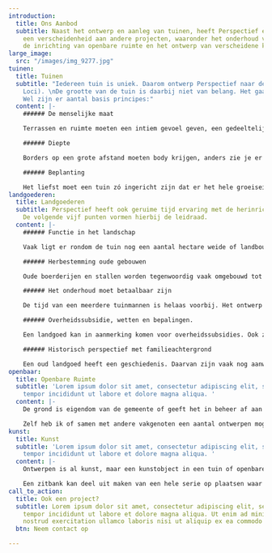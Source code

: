 ```yaml
---
introduction:
  title: Ons Aanbod
  subtitle: Naast het ontwerp en aanleg van tuinen, heeft Perspectief ervaring met
    een verscheidenheid aan andere projecten, waaronder het onderhoud van landgoederen,
    de inrichting van openbare ruimte en het ontwerp van verscheidene kunst concepten.
large_image:
  src: "/images/img_9277.jpg"
tuinen:
  title: Tuinen
  subtitle: "Iedereen tuin is uniek. Daarom ontwerp Perspectief naar de plek (Genus
    Loci). \nDe grootte van de tuin is daarbij niet van belang. Het gaat om uw ervaring.
    Wel zijn er aantal basis principes:"
  content: |-
    ###### De menselijke maat

    Terrassen en ruimte moeten een intiem gevoel geven, een gedeeltelijke beslotenheid en veiligheid.

    ###### Diepte

    Borders op een grote afstand moeten body krijgen, anders zie je er niets van. Borders van nabij hebben detaillering nodig zonder dat het priegelig wordt. Een tuin moet niet in een oogopslag te overzien zijn. Er moeten geheime of spannende ruimtes ontstaan.

    ###### Beplanting

    Het liefst moet een tuin zó ingericht zijn dat er het hele groeiseizoen iets bloeit. De kleuren moeten worden afgewisseld, maar ook de textuur van de plant. De groeiplaats speelt ook nog een rol - de lichtinval en grondsoort zijn van grote invloed.
landgoederen:
  title: Landgoederen
  subtitle: Perspectief heeft ook geruime tijd ervaring met de herinrichting van landgoederen.
    De volgende vijf punten vormen hierbij de leidraad.
  content: |-
    ###### Functie in het landschap

    Vaak ligt er rondom de tuin nog een aantal hectare weide of landbouwgrond met bijpassende singels, bosjes, en houtwallen.  De tuin moet niet vloeken met de omliggende cultuurgronden, maar moet samen tot een eenheid komen.

    ###### Herbestemming oude gebouwen

    Oude boerderijen en stallen worden tegenwoordig vaak omgebouwd tot kantoorruimtes of woonhuizen voor familieleden. De herinrichting van de omgeving is daarbij even belangrijk, zoals het uitzicht, de aanleg van een terras of het verbeteren van de toegangswegen.

    ###### Het onderhoud moet betaalbaar zijn

    De tijd van een meerdere tuinmannen is helaas voorbij. Het ontwerp moet dus zo ingericht zijn dat de eigenaar zijn landgoed goed kan onderhouden.

    ###### Overheidssubsidie, wetten en bepalingen.

    Een landgoed kan in aanmerking komen voor overheidssubsidies. Ook zijn er rood voor rood regelingen, pakketten voor het beheer voor weide gronden, houtwallen en poelen.  Het ontwerp dient hier rekening mee te houden.

    ###### Historisch perspectief met familieachtergrond

    Een oud landgoed heeft een geschiedenis. Daarvan zijn vaak nog aanwijzingen, zoals landschapsontwerpen en foto's, in de archieven terug te vinden. De kunst van deze projecten ligt vaak in een fris herontwerp, mogelijk gemaakt door het ruimere plantassortiment van tegenwoordig, maar met een duidelijk oogwenk naar het verleden.
openbaar:
  title: Openbare Ruimte
  subtitle: 'Lorem ipsum dolor sit amet, consectetur adipiscing elit, sed do eiusmod
    tempor incididunt ut labore et dolore magna aliqua. '
  content: |-
    De grond is eigendom van de gemeente of geeft het in beheer af aan een pachter, stichting of aan een vereniging. Er een heel aantal bepalingen, waaraan een ontwerper zich aan te houden heeft en vaak is er ook nog een publieke opinie. Geluid licht en bereikbaarheid kunnen een hinderlijk struikelblok zijn. Het is een grote uitdaging, als alle puzzelstukjes in een ontwerp samen komen.

    Zelf heb ik of samen met andere vakgenoten een aantal ontwerpen mogen maken, alle ontwerpen hebben een visie met een duidelijk verwijsbare achtergrond. Zo heeft het ontwerp van de Dorpsstraat in Diepenveen, als doel een landelijke uitstraling en een zoektocht naar een pleintje. Het ontwerp van het tennispark Schapekolk heeft als visie: de integratie van sporten met als doel een gemeenschappelijk clubhuis. De tuin van de moskee in Deventer heeft een duidelijke verwijzing naar het ontwerpschema van Arabische grondplan en de manifestatie ruimte van het IJpark is een aanzuigend wak.
kunst:
  title: Kunst
  subtitle: 'Lorem ipsum dolor sit amet, consectetur adipiscing elit, sed do eiusmod
    tempor incididunt ut labore et dolore magna aliqua. '
  content: |-
    Ontwerpen is al kunst, maar een kunstobject in een tuin of openbare ruimte kan een extra dimensie aan een plek. Ik heb een aantal projecten gewerkt, waar een kunstobject deel uit kan maken van het geheel. Zo geven de Corte stalen schermen met uitsparingen gebaseerd op een print van Esscher een Nederlands tintje aan rustplaats aan de Loire. Tevens heeft het een praktische functie om ongehinderd en beschermd vogels te spotten op de zandbanken van de rivier.

    Een zitbank kan deel uit maken van een hele serie op plaatsen waar het er toe doet. De wijngaard van de Landman had een blikvanger nodig aan de weg. Hiervoor kan en kunstobject dienst doen.
call_to_action:
  title: Ook een project?
  subtitle: Lorem ipsum dolor sit amet, consectetur adipiscing elit, sed do eiusmod
    tempor incididunt ut labore et dolore magna aliqua. Ut enim ad minim veniam, quis
    nostrud exercitation ullamco laboris nisi ut aliquip ex ea commodo consequat.
  btn: Neem contact op

---
```

